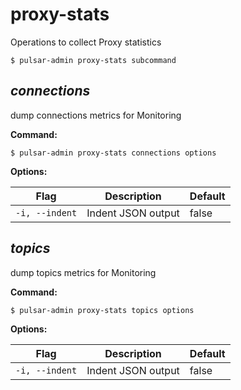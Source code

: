 # proxy-stats

Operations to collect Proxy statistics


```shell
$ pulsar-admin proxy-stats subcommand
```



## <em>connections</em>

dump connections metrics for Monitoring

**Command:**

```shell
$ pulsar-admin proxy-stats connections options
```

**Options:**

|Flag|Description|Default|
|---|---|---|
| `-i, --indent` | Indent JSON output|false||


## <em>topics</em>

dump topics metrics for Monitoring

**Command:**

```shell
$ pulsar-admin proxy-stats topics options
```

**Options:**

|Flag|Description|Default|
|---|---|---|
| `-i, --indent` | Indent JSON output|false||

